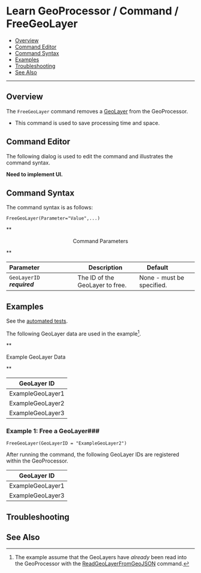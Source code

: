 # Learn GeoProcessor / Command / FreeGeoLayer #

* [Overview](#overview)
* [Command Editor](#command-editor)
* [Command Syntax](#command-syntax)
* [Examples](#examples)
* [Troubleshooting](#troubleshooting)
* [See Also](#see-also)

-------------------------

## Overview ##

The `FreeGeoLayer` command removes a [GeoLayer](../../introduction#geolayer) from the GeoProcessor. 

* This command is used to save processing time and space. 

## Command Editor ##

The following dialog is used to edit the command and illustrates the command syntax.

**Need to implement UI.**

## Command Syntax ##

The command syntax is as follows:

```text
FreeGeoLayer(Parameter="Value",...)
```
**<p style="text-align: center;">
Command Parameters
</p>**

|**Parameter**&nbsp;&nbsp;&nbsp;&nbsp;&nbsp;&nbsp;&nbsp;&nbsp;&nbsp;&nbsp;&nbsp;&nbsp;&nbsp;&nbsp;&nbsp;&nbsp;&nbsp;&nbsp;&nbsp;&nbsp;| **Description** | **Default**&nbsp;&nbsp;&nbsp;&nbsp;&nbsp;&nbsp;&nbsp;&nbsp;&nbsp;&nbsp; |
| --------------|-----------------|----------------- |
| `GeoLayerID` <br>  **_required_**| The ID of the GeoLayer to free.| None - must be specified. |


## Examples ##

See the [automated tests](https://github.com/OpenWaterFoundation/owf-app-geoprocessor-python-test/tree/master/test/commands/ClipGeoLayer).

The following GeoLayer data are used in the example[^1]. 
[^1]: The example assume that the GeoLayers have *already* been read into the GeoProcessor with the [ReadGeoLayerFromGeoJSON](../ReadGeoLayerFromGeoJSON/ReadGeoLayerFromGeoJSON) command.

**<p style="text-align: left;">
Example GeoLayer Data
</p>**

|GeoLayer ID|
| ---- | 
| ExampleGeoLayer1  |
| ExampleGeoLayer2	| 
| ExampleGeoLayer3 	|

### Example 1: Free a GeoLayer###

```
FreeGeoLayer(GeoLayerID = "ExampleGeoLayer2")
```

After running the command, the following GeoLayer IDs are registered within the GeoProcessor. 

|GeoLayer ID|
| ---- |
| ExampleGeoLayer1  |
| ExampleGeoLayer3 	|


## Troubleshooting ##

## See Also ##
